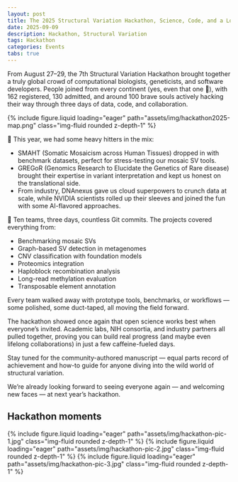```yaml
---
layout: post
title: The 2025 Structural Variation Hackathon, Science, Code, and a Lot of Coffee
date: 2025-09-09
description: Hackathon, Structural Variation
tags: Hackathon
categories: Events
tabs: true
---
```




From August 27–29, the 7th Structural Variation Hackathon brought together a truly global crowd of computational biologists, geneticists, and software developers. People joined from every continent (yes, even that one 🐧), with 162 registered, 130 admitted, and around 100 brave souls actively hacking their way through three days of data, code, and collaboration.

{% include figure.liquid loading="eager" path="assets/img/hackathon2025-map.png" class="img-fluid rounded z-depth-1" %}

🎉 This year, we had some heavy hitters in the mix:

- SMAHT (Somatic Mosaicism across Human Tissues) dropped in with benchmark datasets, perfect for stress-testing our mosaic SV tools.
- GREGoR (Genomics Research to Elucidate the Genetics of Rare disease) brought their expertise in variant interpretation and kept us honest on the translational side.
- From industry, DNAnexus gave us cloud superpowers to crunch data at scale, while NVIDIA scientists rolled up their sleeves and joined the fun with some AI-flavored approaches.

🎉 Ten teams, three days, countless Git commits. The projects covered everything from:

* Benchmarking mosaic SVs
* Graph-based SV detection in metagenomes
* CNV classification with foundation models
* Proteomics integration
* Haploblock recombination analysis
* Long-read methylation evaluation
* Transposable element annotation

Every team walked away with prototype tools, benchmarks, or workflows — some polished, some duct-taped, all moving the field forward.

The hackathon showed once again that open science works best when everyone’s invited. Academic labs, NIH consortia, and industry partners all pulled together, proving you can build real progress (and maybe even lifelong collaborations) in just a few caffeine-fueled days.

Stay tuned for the community-authored manuscript — equal parts record of achievement and how-to guide for anyone diving into the wild world of structural variation.

We’re already looking forward to seeing everyone again — and welcoming new faces — at next year’s hackathon.



## Hackathon moments

{% include figure.liquid loading="eager" path="assets/img/hackathon-pic-1.jpg" class="img-fluid rounded z-depth-1" %}
{% include figure.liquid loading="eager" path="assets/img/hackathon-pic-2.jpg" class="img-fluid rounded z-depth-1" %}
{% include figure.liquid loading="eager" path="assets/img/hackathon-pic-3.jpg" class="img-fluid rounded z-depth-1" %}